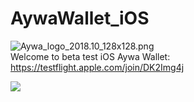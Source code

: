 
# AywaWallet_iOS
![Aywa_logo_2018.10_128x128.png](https://bitbucket.org/repo/5qG9MaR/images/1464550061-Aywa_logo_2018.10_128x128.png)
</br>
Welcome to beta test iOS Aywa Wallet: https://testflight.apple.com/join/DK2Img4j

![](http://getaywa.org/wp-content/uploads/2018/10/Simulator-Screen-Shot-iPhone-7-2018-10-16-at-20.35.30.png)
